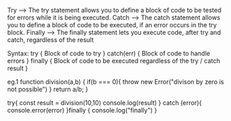 Try -->
The try statement allows you to define a block of code to be tested for errors while it is being executed.
Catch -->
The catch statement allows you to define a block of code to be executed, if an error occurs in the try block.
Finally -->
The finally statement lets you execute code, after try and catch, regardless of the result 

Syntax:
try {
  Block of code to try
}
catch(err) {
  Block of code to handle errors
}
finally {
  Block of code to be executed regardless of the try / catch result
}

eg.1 
function division(a,b) {
    if(b === 0){
    throw new Error("divison by zero is not possible")
    }
    return a/b; 
}

try{
    const result = division(10,10)
    console.log(result)
} catch (error){
console.error(error)
}finally {
    console.log("finally")
}